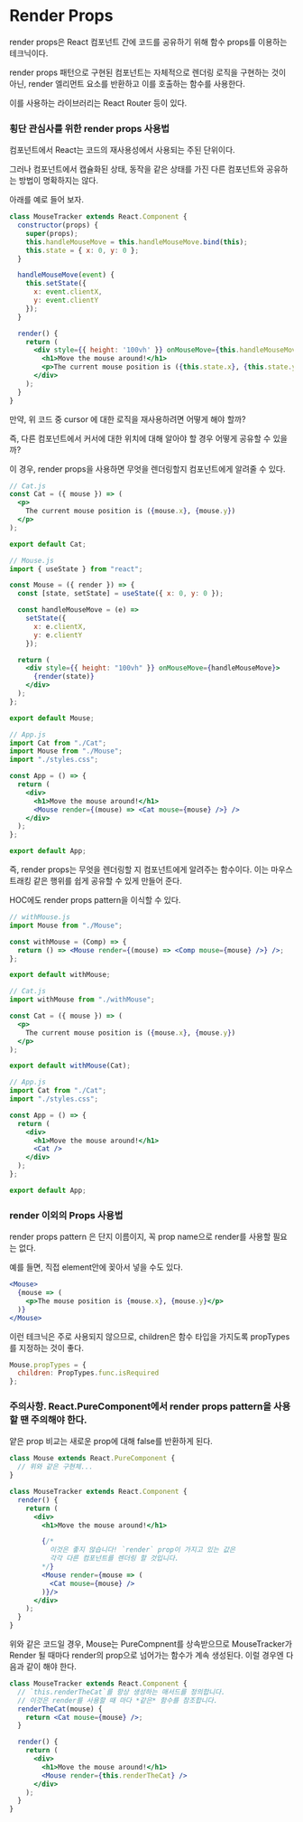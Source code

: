 # Render Props

render props은 React 컴포넌트 간에 코드를 공유하기 위해 함수 props를 이용하는 테크닉이다.

render props 패턴으로 구현된 컴포넌트는 자체적으로 렌더링 로직을 구현하는 것이 아닌, render 엘리먼트 요소를 반환하고 이를 호출하는 함수를 사용한다.

이를 사용하는 라이브러리는 React Router 등이 있다.



### 횡단 관심사를 위한 render props 사용법

컴포넌트에서 React는 코드의 재사용성에서 사용되는 주된 단위이다. 

그러나 컴포넌트에서 캡슐화된 상태, 동작을 같은 상태를 가진 다른 컴포넌트와 공유하는 방법이 명확하지는 않다.

아래를 예로 들어 보자.

```jsx
class MouseTracker extends React.Component {
  constructor(props) {
    super(props);
    this.handleMouseMove = this.handleMouseMove.bind(this);
    this.state = { x: 0, y: 0 };
  }

  handleMouseMove(event) {
    this.setState({
      x: event.clientX,
      y: event.clientY
    });
  }

  render() {
    return (
      <div style={{ height: '100vh' }} onMouseMove={this.handleMouseMove}>
        <h1>Move the mouse around!</h1>
        <p>The current mouse position is ({this.state.x}, {this.state.y})</p>
      </div>
    );
  }
}
```



만약, 위 코드 중 cursor 에 대한 로직을 재사용하려면 어떻게 해야 할까?

즉, 다른 컴포넌트에서 커서에 대한 위치에 대해 알아야 할 경우 어떻게 공유할 수 있을까?



이 경우, render props을 사용하면 무엇을 렌더링할지 컴포넌트에게 알려줄 수 있다.

```jsx
// Cat.js
const Cat = ({ mouse }) => (
  <p>
    The current mouse position is ({mouse.x}, {mouse.y})
  </p>
);

export default Cat;

// Mouse.js
import { useState } from "react";

const Mouse = ({ render }) => {
  const [state, setState] = useState({ x: 0, y: 0 });

  const handleMouseMove = (e) =>
    setState({
      x: e.clientX,
      y: e.clientY
    });

  return (
    <div style={{ height: "100vh" }} onMouseMove={handleMouseMove}>
      {render(state)}
    </div>
  );
};

export default Mouse;

// App.js
import Cat from "./Cat";
import Mouse from "./Mouse";
import "./styles.css";

const App = () => {
  return (
    <div>
      <h1>Move the mouse around!</h1>
      <Mouse render={(mouse) => <Cat mouse={mouse} />} />
    </div>
  );
};

export default App;
```



즉, render props는 무엇을 렌더링할 지 컴포넌트에게 알려주는 함수이다. 이는 마우스 트래킹 같은 행위를 쉽게 공유할 수 있게 만들어 준다.

HOC에도 render props pattern을 이식할 수 있다.



```jsx
// withMouse.js
import Mouse from "./Mouse";

const withMouse = (Comp) => {
  return () => <Mouse render={(mouse) => <Comp mouse={mouse} />} />;
};

export default withMouse;

// Cat.js
import withMouse from "./withMouse";

const Cat = ({ mouse }) => (
  <p>
    The current mouse position is ({mouse.x}, {mouse.y})
  </p>
);

export default withMouse(Cat);

// App.js
import Cat from "./Cat";
import "./styles.css";

const App = () => {
  return (
    <div>
      <h1>Move the mouse around!</h1>
      <Cat />
    </div>
  );
};

export default App;
```





### render 이외의 Props 사용법

render props pattern 은 단지 이름이지, 꼭 prop name으로 render를 사용할 필요는 없다.

예를 들면, 직접 element안에 꽂아서 넣을 수도 있다.

```jsx
<Mouse>
  {mouse => (
    <p>The mouse position is {mouse.x}, {mouse.y}</p>
  )}
</Mouse>
```



이런 테크닉은 주로 사용되지 않으므로, children은 함수 타입을 가지도록 propTypes를 지정하는 것이 좋다.

```jsx
Mouse.propTypes = {
  children: PropTypes.func.isRequired
};
```








### 주의사항. React.PureComponent에서 render props pattern을 사용할 땐 주의해야 한다.

얕은 prop 비교는 새로운 prop에 대해 false를 반환하게 된다.

```jsx
class Mouse extends React.PureComponent {
  // 위와 같은 구현체...
}

class MouseTracker extends React.Component {
  render() {
    return (
      <div>
        <h1>Move the mouse around!</h1>

        {/*
          이것은 좋지 않습니다! `render` prop이 가지고 있는 값은
          각각 다른 컴포넌트를 렌더링 할 것입니다.
        */}
        <Mouse render={mouse => (
          <Cat mouse={mouse} />
        )}/>
      </div>
    );
  }
}
```

위와 같은 코드일 경우, Mouse는 PureCompnent를 상속받으므로 MouseTracker가 Render 될 때마다 render의 prop으로 넘어가는 함수가 계속 생성된다. 이럴 경우엔 다음과 같이 해야 한다.



```jsx
class MouseTracker extends React.Component {
  // `this.renderTheCat`를 항상 생성하는 매서드를 정의합니다.
  // 이것은 render를 사용할 때 마다 *같은* 함수를 참조합니다.
  renderTheCat(mouse) {
    return <Cat mouse={mouse} />;
  }

  render() {
    return (
      <div>
        <h1>Move the mouse around!</h1>
        <Mouse render={this.renderTheCat} />
      </div>
    );
  }
}
```
